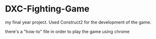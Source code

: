 # DXC-Fighting-Game
my final year project. Used Construct2 for the development of the game.

there's a "how-to" file in order to play the game using chrome
